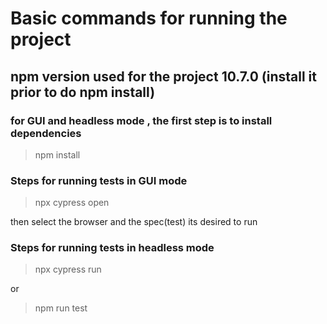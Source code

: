 # Basic commands for running the project

## npm version used for the project 10.7.0 (install it prior to do npm install)

### for GUI and headless mode , the first step is to install dependencies

> npm install

### Steps for running tests in GUI mode 

> npx cypress open

then select the browser and the spec(test) its desired to run

### Steps for running tests in headless mode 

> npx cypress run

or

> npm run test
